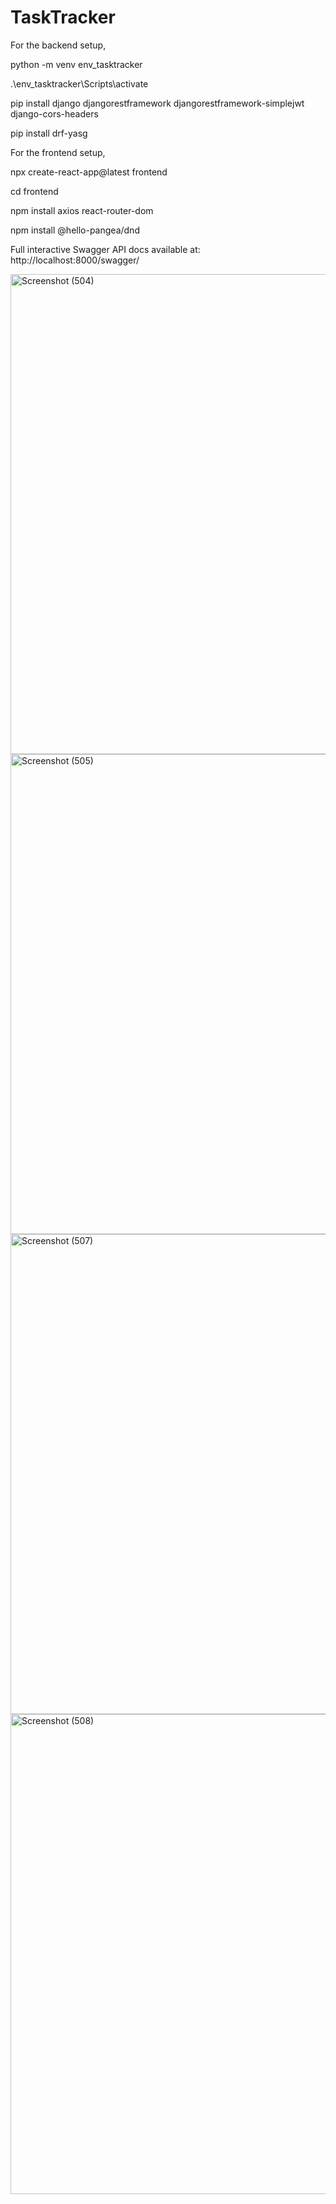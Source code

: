 # TaskTracker

For the backend setup,

python -m venv env_tasktracker

.\env_tasktracker\Scripts\activate

pip install django djangorestframework djangorestframework-simplejwt django-cors-headers

pip install drf-yasg


For the frontend setup,

npx create-react-app@latest frontend

cd frontend

npm install axios react-router-dom

npm install @hello-pangea/dnd


Full interactive Swagger API docs available at:
http://localhost:8000/swagger/

<img width="1366" height="768" alt="Screenshot (504)" src="https://github.com/user-attachments/assets/93b0c7ff-8cfe-4dbb-8d78-65da7f165300" />
<img width="1366" height="768" alt="Screenshot (505)" src="https://github.com/user-attachments/assets/4d41fea6-7ee8-4d06-8c3a-3d9cdc7fc02a" />
<img width="1366" height="768" alt="Screenshot (507)" src="https://github.com/user-attachments/assets/5de505dd-b681-44ab-8b0d-106272360adc" />
<img width="1366" height="768" alt="Screenshot (508)" src="https://github.com/user-attachments/assets/44c4d83f-c98d-4a90-b7e9-57702b958225" />
